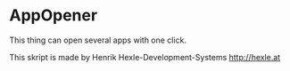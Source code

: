 # AppOpener
This thing can open several apps with one click.

This skript is made by Henrik
Hexle-Development-Systems
http://hexle.at
